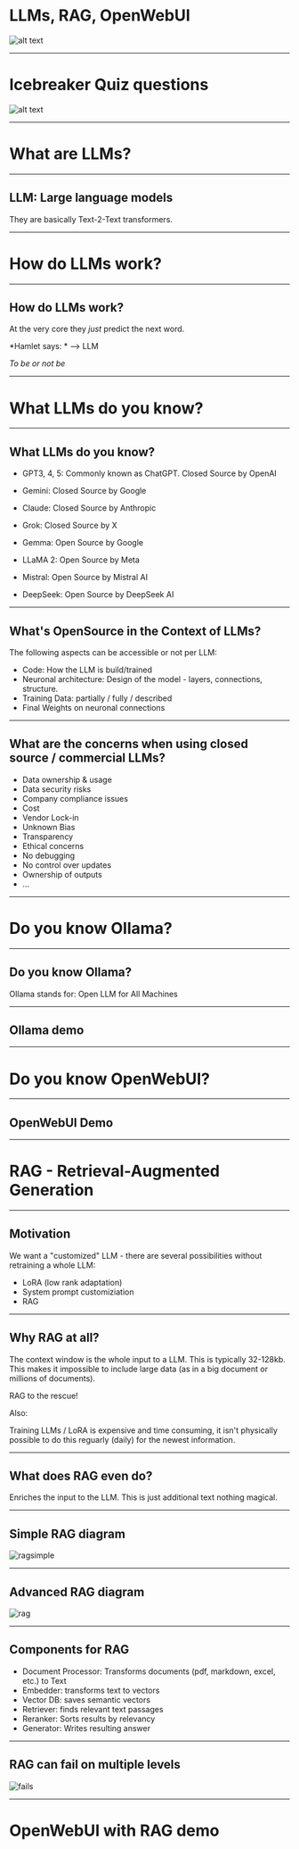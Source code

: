 # LLMs, RAG, OpenWebUI

![alt text](intro.png)

---

# Icebreaker Quiz questions

![alt text](quiz.png)

---

# What are LLMs?

---

## LLM: Large language models

They are basically Text-2-Text transformers.

---

# How do LLMs work?

---

## How do LLMs work?

At the very core they *just* predict the next word.

*Hamlet says: * --> LLM

*To be or not be*

---

# What LLMs do you know?

---

## What LLMs do you know?

- GPT3, 4, 5: Commonly known as ChatGPT. Closed Source by OpenAI
- Gemini: Closed Source by Google
- Claude: Closed Source by Anthropic
- Grok: Closed Source by X

- Gemma: Open Source by Google
- LLaMA 2: Open Source by Meta
- Mistral: Open Source by Mistral AI
- DeepSeek: Open Source by DeepSeek AI

---

## What's OpenSource in the Context of LLMs?

The following aspects can be accessible or not per LLM:

- Code: How the LLM is build/trained
- Neuronal architecture: Design of the model - layers, connections, structure.
- Training Data: partially / fully / described
- Final Weights on neuronal connections

---

## What are the concerns when using closed source / commercial LLMs?

- Data ownership & usage
- Data security risks
- Company compliance issues
- Cost
- Vendor Lock-in
- Unknown Bias
- Transparency
- Ethical concerns
- No debugging
- No control over updates
- Ownership of outputs
- ...

---

# Do you know Ollama?

---

## Do you know Ollama?

Ollama stands for: Open LLM for All Machines

---

## Ollama demo

---

# Do you know OpenWebUI?

---

## OpenWebUI Demo

---

# RAG - Retrieval-Augmented Generation

---

## Motivation

We want a "customized" LLM - there are several possibilities without retraining a whole LLM:

- LoRA (low rank adaptation)
- System prompt customiziation
- RAG

---

## Why RAG at all?

The context window is the whole input to a LLM. This is typically 32-128kb. This makes it impossible to include large data (as in a big document or millions of documents).

RAG to the rescue!

Also:

Training LLMs / LoRA is expensive and time consuming, it isn't physically possible to do this reguarly (daily) for the newest information.

---

## What does RAG even do?

Enriches the input to the LLM.
This is just additional text nothing magical.

---

## Simple RAG diagram

![ragsimple](rag_simple.png)

---

## Advanced RAG diagram

![rag](rag_complex.png)

---

## Components for RAG

- Document Processor: Transforms documents (pdf, markdown, excel, etc.) to Text
- Embedder: transforms text to vectors
- Vector DB: saves semantic vectors
- Retriever: finds relevant text passages
- Reranker: Sorts results by relevancy
- Generator: Writes resulting answer

---

## RAG can fail on multiple levels

![fails](fails.png)

---

# OpenWebUI with RAG demo
